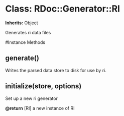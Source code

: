 # Class: RDoc::Generator::RI
**Inherits:** Object
    

Generates ri data files



#Instance Methods
## generate() [](#method-i-generate)
Writes the parsed data store to disk for use by ri.

## initialize(store, options) [](#method-i-initialize)
Set up a new ri generator

**@return** [RI] a new instance of RI

